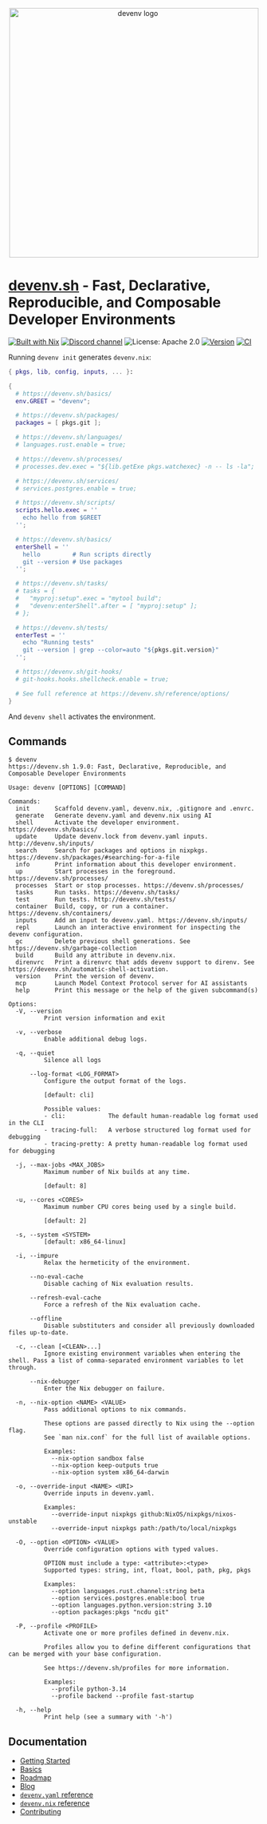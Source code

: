 <p align="center">
  <a href="https://devenv.sh">
    <picture>
      <source media="(prefers-color-scheme: light)" srcset="logos/devenv-horizontal-light-bg.svg">
      <source media="(prefers-color-scheme: dark)" srcset="logos/devenv-horizontal-dark-bg.svg">
      <img src="logos/devenv-horizontal-light-bg.svg" width="500px" alt="devenv logo">
    </picture>
  </a>
</p>

# [devenv.sh](https://devenv.sh) - Fast, Declarative, Reproducible, and Composable Developer Environments

[![Built with Nix](https://img.shields.io/static/v1?logo=nixos&logoColor=white&label=&message=Built%20with%20Nix&color=41439a)](https://builtwithnix.org)
[![Discord channel](https://img.shields.io/badge/dynamic/json?url=https%3A%2F%2Fdiscord.com%2Fapi%2Finvites%2FnaMgvexb6q%3Fwith_counts%3Dtrue&query=%24.approximate_member_count&logo=discord&logoColor=white&label=Discord%20users&color=green&style=flat)](https://discord.gg/naMgvexb6q)
![License: Apache 2.0](https://img.shields.io/github/license/cachix/devenv)
[![Version](https://img.shields.io/github/v/release/cachix/devenv?color=green&label=version&sort=semver)](https://github.com/cachix/devenv/releases)
[![CI](https://github.com/cachix/devenv/actions/workflows/buildtest.yml/badge.svg)](https://github.com/cachix/devenv/actions/workflows/buildtest.yml?branch=main)

Running ``devenv init`` generates ``devenv.nix``:

```nix
{ pkgs, lib, config, inputs, ... }:

{
  # https://devenv.sh/basics/
  env.GREET = "devenv";

  # https://devenv.sh/packages/
  packages = [ pkgs.git ];

  # https://devenv.sh/languages/
  # languages.rust.enable = true;

  # https://devenv.sh/processes/
  # processes.dev.exec = "${lib.getExe pkgs.watchexec} -n -- ls -la";

  # https://devenv.sh/services/
  # services.postgres.enable = true;

  # https://devenv.sh/scripts/
  scripts.hello.exec = ''
    echo hello from $GREET
  '';

  # https://devenv.sh/basics/
  enterShell = ''
    hello         # Run scripts directly
    git --version # Use packages
  '';

  # https://devenv.sh/tasks/
  # tasks = {
  #   "myproj:setup".exec = "mytool build";
  #   "devenv:enterShell".after = [ "myproj:setup" ];
  # };

  # https://devenv.sh/tests/
  enterTest = ''
    echo "Running tests"
    git --version | grep --color=auto "${pkgs.git.version}"
  '';

  # https://devenv.sh/git-hooks/
  # git-hooks.hooks.shellcheck.enable = true;

  # See full reference at https://devenv.sh/reference/options/
}

```

And ``devenv shell`` activates the environment.

## Commands

```
$ devenv
https://devenv.sh 1.9.0: Fast, Declarative, Reproducible, and Composable Developer Environments

Usage: devenv [OPTIONS] [COMMAND]

Commands:
  init       Scaffold devenv.yaml, devenv.nix, .gitignore and .envrc.
  generate   Generate devenv.yaml and devenv.nix using AI
  shell      Activate the developer environment. https://devenv.sh/basics/
  update     Update devenv.lock from devenv.yaml inputs. http://devenv.sh/inputs/
  search     Search for packages and options in nixpkgs. https://devenv.sh/packages/#searching-for-a-file
  info       Print information about this developer environment.
  up         Start processes in the foreground. https://devenv.sh/processes/
  processes  Start or stop processes. https://devenv.sh/processes/
  tasks      Run tasks. https://devenv.sh/tasks/
  test       Run tests. http://devenv.sh/tests/
  container  Build, copy, or run a container. https://devenv.sh/containers/
  inputs     Add an input to devenv.yaml. https://devenv.sh/inputs/
  repl       Launch an interactive environment for inspecting the devenv configuration.
  gc         Delete previous shell generations. See https://devenv.sh/garbage-collection
  build      Build any attribute in devenv.nix.
  direnvrc   Print a direnvrc that adds devenv support to direnv. See https://devenv.sh/automatic-shell-activation.
  version    Print the version of devenv.
  mcp        Launch Model Context Protocol server for AI assistants
  help       Print this message or the help of the given subcommand(s)

Options:
  -V, --version
          Print version information and exit

  -v, --verbose
          Enable additional debug logs.

  -q, --quiet
          Silence all logs

      --log-format <LOG_FORMAT>
          Configure the output format of the logs.
          
          [default: cli]

          Possible values:
          - cli:            The default human-readable log format used in the CLI
          - tracing-full:   A verbose structured log format used for debugging
          - tracing-pretty: A pretty human-readable log format used for debugging

  -j, --max-jobs <MAX_JOBS>
          Maximum number of Nix builds at any time.
          
          [default: 8]

  -u, --cores <CORES>
          Maximum number CPU cores being used by a single build.
          
          [default: 2]

  -s, --system <SYSTEM>
          [default: x86_64-linux]

  -i, --impure
          Relax the hermeticity of the environment.

      --no-eval-cache
          Disable caching of Nix evaluation results.

      --refresh-eval-cache
          Force a refresh of the Nix evaluation cache.

      --offline
          Disable substituters and consider all previously downloaded files up-to-date.

  -c, --clean [<CLEAN>...]
          Ignore existing environment variables when entering the shell. Pass a list of comma-separated environment variables to let through.

      --nix-debugger
          Enter the Nix debugger on failure.

  -n, --nix-option <NAME> <VALUE>
          Pass additional options to nix commands.
          
          These options are passed directly to Nix using the --option flag.
          See `man nix.conf` for the full list of available options.
          
          Examples:
            --nix-option sandbox false
            --nix-option keep-outputs true
            --nix-option system x86_64-darwin

  -o, --override-input <NAME> <URI>
          Override inputs in devenv.yaml.
          
          Examples:
            --override-input nixpkgs github:NixOS/nixpkgs/nixos-unstable
            --override-input nixpkgs path:/path/to/local/nixpkgs

  -O, --option <OPTION> <VALUE>
          Override configuration options with typed values.
          
          OPTION must include a type: <attribute>:<type>
          Supported types: string, int, float, bool, path, pkg, pkgs
          
          Examples:
            --option languages.rust.channel:string beta
            --option services.postgres.enable:bool true
            --option languages.python.version:string 3.10
            --option packages:pkgs "ncdu git"

  -P, --profile <PROFILE>
          Activate one or more profiles defined in devenv.nix.
          
          Profiles allow you to define different configurations that can be merged with your base configuration.
          
          See https://devenv.sh/profiles for more information.
          
          Examples:
            --profile python-3.14
            --profile backend --profile fast-startup

  -h, --help
          Print help (see a summary with '-h')
```

## Documentation

- [Getting Started](https://devenv.sh/getting-started/)
- [Basics](https://devenv.sh/basics/)
- [Roadmap](https://devenv.sh/roadmap/)
- [Blog](https://devenv.sh/blog/)
- [`devenv.yaml` reference](https://devenv.sh/reference/yaml-options/)
- [`devenv.nix` reference](https://devenv.sh/reference/options/)
- [Contributing](https://devenv.sh/community/contributing/)
